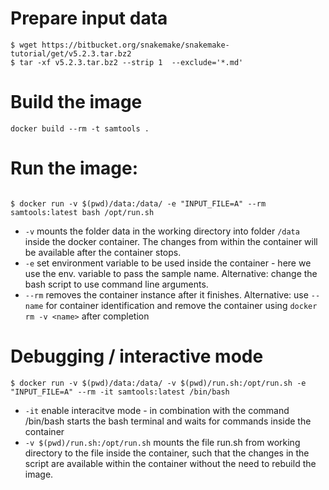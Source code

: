 
# Prepare input data

```
$ wget https://bitbucket.org/snakemake/snakemake-tutorial/get/v5.2.3.tar.bz2
$ tar -xf v5.2.3.tar.bz2 --strip 1  --exclude='*.md'  
```


# Build the image
```
docker build --rm -t samtools .       
```



# Run the image:

```

$ docker run -v $(pwd)/data:/data/ -e "INPUT_FILE=A" --rm samtools:latest bash /opt/run.sh
```

 - `-v` mounts the folder data in the working directory into folder ``/data`` inside the docker container. The changes from within the container will be available after the container stops. 
 - `-e` set environment variable to be used inside the container  - here we use the env. variable to pass the sample name. Alternative: change the bash script to use command line arguments. 
 - `--rm` removes the container instance after it finishes. Alternative: use ``--name`` for container identification and remove the container using ``docker rm -v <name>`` after completion

# Debugging / interactive mode


```
$ docker run -v $(pwd)/data:/data/ -v $(pwd)/run.sh:/opt/run.sh -e "INPUT_FILE=A" --rm -it samtools:latest /bin/bash
```

 - `-it` enable interacitve mode - in combination with the command /bin/bash starts the bash terminal and waits for commands inside the container
 - `-v $(pwd)/run.sh:/opt/run.sh` mounts the file run.sh from working directory to the file inside the container, such that the changes in the script are available within the container without the need to rebuild the image. 
